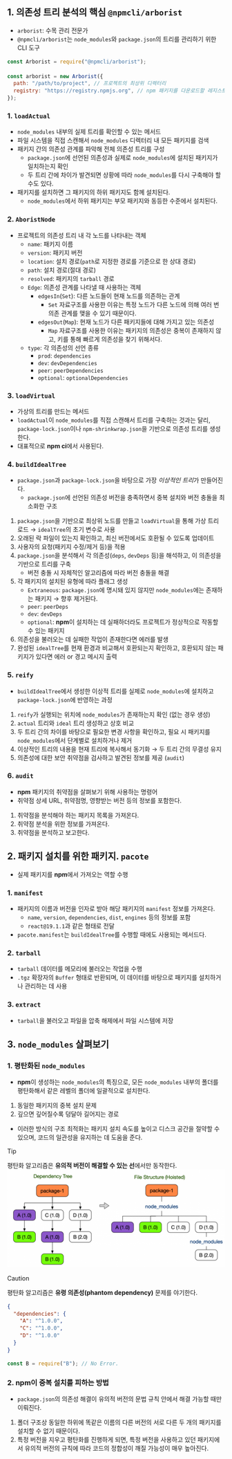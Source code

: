 ## 1. 의존성 트리 분석의 핵심 `@npmcli/arborist`

- `arborist`: 수목 관리 전문가
- `@npmcli/arborist`는 `node_modules`와 `package.json`의 트리를 관리하기 위한 CLI 도구

```js
const Arborist = require("@npmcli/arborist");

const arborist = new Arborist({
  path: "/path/to/project", // 프로젝트의 최상위 디렉터리
  registry: "https://registry.npmjs.org", // npm 패키지를 다운로드할 레지스트리
});
```

### 1. `loadActual`

- `node_modules` 내부의 실제 트리를 확인할 수 있는 메서드
- 파일 시스템을 직접 스캔해서 `node_modules` 디렉터리 내 모든 패키지를 검색
- 패키지 간의 의존성 관계를 파악해 전체 의존성 트리를 구성
  - `package.json`에 선언된 의존성과 실제로 `node_modules`에 설치된 패키지가 일치하는지 확인
  - 두 트리 간에 차이가 발견되면 상황에 따라 `node_modules`를 다시 구축해야 할 수도 있다.
- 패키지를 설치하면 그 패키지의 하위 패키지도 함께 설치된다.
  - `node_modules`에서 하위 패키지는 부모 패키지와 동등한 수준에서 설치된다.

### 2. `AboristNode`

- 프로젝트의 의존성 트리 내 각 노드를 나타내는 객체
  - `name`: 패키지 이름
  - `version`: 패키지 버전
  - `location`: 설치 경로(`path`로 지정한 경로를 기준으로 한 상대 경로)
  - `path`: 설치 경로(절대 경로)
  - `resolved`: 패키지의 `tarball` 경로
  - `Edge`: 의존성 관계를 나타낼 때 사용하는 객체
    - `edgesIn`(`Set`): 다른 노드들이 현재 노드를 의존하는 관계
      - `Set` 자료구조를 사용한 이유는 특정 노드가 다른 노드에 의해 여러 번 의존 관계를 맺을 수 있기 때문이다.
    - `edgesOut`(`Map`): 현재 노드가 다른 패키지들에 대해 가지고 있는 의존성
      - `Map` 자료구조를 사용한 이유는 패키지의 의존성은 중복이 존재하지 않고, 키를 통해 빠르게 의존성을 찾기 위해서다.
  - `type`: 각 의존성의 선언 종류
    - `prod`: `dependencies`
    - `dev`: `devDependencies`
    - `peer`: `peerDependencies`
    - `optional`: `optionalDependencies`

### 3. `loadVirtual`

- 가상의 트리를 만드는 메서드
- `loadActual`이 `node_modules`를 직접 스캔해서 트리를 구축하는 것과는 달리, `package-lock.json`이나 `npm-shrinkwrap.json`을 기반으로 의존성 트리를 생성한다.
- 대표적으로 **npm ci**에서 사용된다.

### 4. `buildIdealTree`

- `package.json`과 `package-lock.json`을 바탕으로 가장 *이상적인 트리*가 만들어진다.
  - `package.json`에 선언된 의존성 버전을 충족하면서 중복 설치와 버전 충돌을 최소화한 구조

1. `package.json`을 기반으로 최상위 노드를 만들고 `loadVirtual`을 통해 가상 트리 로드 → `idealTree`의 초기 변수로 사용
2. 오래된 락 파일이 있는지 확인하고, 최신 버전에서도 호환될 수 있도록 업데이트
3. 사용자의 요청(패키지 수정/제거 등)을 적용
4. `package.json`을 분석해서 각 의존성(`deps`, `devDeps` 등)을 해석하고, 이 의존성을 기반으로 트리를 구축
   - 버전 충돌 시 자체적인 알고리즘에 따라 버전 충돌을 해결
5. 각 패키지의 설치된 유형에 따라 플래그 생성
   - `Extraneous`: `package.json`에 명시돼 있지 않지만 `node_modules`에는 존재하는 패키지 → 향후 제거된다.
   - `peer`: `peerDeps`
   - `dev`: `devDeps`
   - `optional`: **npm**이 설치하는 데 실패하더라도 프로젝트가 정상적으로 작동할 수 있는 패키지
6. 의존성을 불러오는 데 실패한 작업이 존재한다면 에러를 발생
7. 완성된 `idealTree`를 현재 환경과 비교해서 호환되는지 확인하고, 호환되지 않는 패키지가 있다면 에러 or 경고 메시지 출력

### 5. `reify`

- `buildIdealTree`에서 생성한 이상적 트리를 실제로 `node_modules`에 설치하고 `package-lock.json`에 반영하는 과정

1. `reify`가 실행되는 위치에 `node_modules`가 존재하는지 확인 (없는 경우 생성)
2. `actual` 트리와 `ideal` 트리 생성하고 상호 비교
3. 두 트리 간의 차이를 바탕으로 필요한 변경 사항을 확인하고, 필요 시 패키지를 `node_modules`에서 단계별로 설치하거나 제거
4. 이상적인 트리의 내용을 현재 트리에 복사해서 동기화 → 두 트리 간의 무결성 유지
5. 의존성에 대한 보안 취약점을 검사하고 발견된 정보를 제공 (`audit`)

### 6. `audit`

- **npm** 패키지의 취약점을 살펴보기 위해 사용하는 명령어
- 취약점 상세 URL, 취약점명, 영향받는 버전 등의 정보를 포함한다.

1. 취약점을 분석해야 하는 패키지 목록을 가져온다.
2. 취약점 분석을 위한 정보를 가져온다.
3. 취약점을 분석하고 보고한다.

## 2. 패키지 설치를 위한 패키지. `pacote`

- 실제 패키지를 **npm**에서 가져오는 역할 수행

### 1. `manifest`

- 패키지의 이름과 버전을 인자로 받아 해당 패키지의 `manifest` 정보를 가져온다.
  - `name`, `version`, `dependencies`, `dist`, `engines` 등의 정보를 포함
  - `react@19.1.1`과 같은 형태로 전달
- `pacote.manifest`는 `buildIdealTree`를 수행할 때에도 사용되는 메서드다.

### 2. `tarball`

- `tarball` 데이터를 메모리에 불러오는 작업을 수행
- `.tgz` 확장자의 `Buffer` 형태로 반환되며, 이 데이터를 바탕으로 패키지를 설치하거나 관리하는 데 사용

### 3. `extract`

- `tarball`을 불러오고 파일을 압축 해제에서 파일 시스템에 저장

## 3. `node_modules` 살펴보기

### 1. 평탄화된 `node_modules`

- **npm**이 생성하는 `node_modules`의 특징으로, 모든 `node_modules` 내부의 폴더를 평탄화해서 같은 레벨의 폴더에 일괄적으로 설치한다.

1. 동일한 패키지의 중복 설치 문제
2. 깊으면 깊어질수록 덩달아 길어지는 경로

- 이러한 방식의 구조 최적화는 패키지 설치 속도를 높이고 디스크 공간을 절약할 수 있으며, 코드의 일관성을 유지하는 데 도움을 준다.

> [!TIP]  
> 평탄화 알고리즘은 **유의적 버전이 해결할 수 있는 선**에서만 동작한다.
> ![평탄화 알고리즘](/images/ch_2_4_item_1.png)

> [!CAUTION]  
> 평탄화 알고리즘은 **유령 의존성(phantom dependency)** 문제를 야기한다.
>
> ```json
> {
>   "dependencies": {
>     "A": "^1.0.0",
>     "C": "^1.0.0",
>     "D": "^1.0.0"
>   }
> }
> ```
>
> ```ts
> const B = require("B"); // No Error.
> ```

### 2. npm이 중복 설치를 피하는 방법

- `package.json`의 의존성 해결이 유의적 버전의 문법 규칙 안에서 해결 가능할 때만 이뤄진다.

1. 폴더 구조상 동일한 하위에 똑같은 이름의 다른 버전의 서로 다른 두 개의 패키지를 설치할 수 없기 때문이다.
2. 특정 버전을 지우고 평탄화를 진행하게 되면, 특정 버전을 사용하고 있던 패키지에서 유의적 버전의 규칙에 따라 코드의 정합성이 깨질 가능성이 매우 높아진다.
